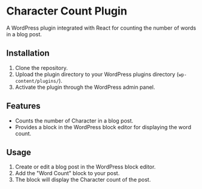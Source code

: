 # Character Count Plugin

A WordPress plugin integrated with React for counting the number of words in a blog post.

## Installation

1. Clone the repository.
2. Upload the plugin directory to your WordPress plugins directory (`wp-content/plugins/`).
3. Activate the plugin through the WordPress admin panel.

## Features

- Counts the number of Character in a blog post.
- Provides a block in the WordPress block editor for displaying the word count.

## Usage

1. Create or edit a blog post in the WordPress block editor.
2. Add the "Word Count" block to your post.
3. The block will display the Character count of the post.
